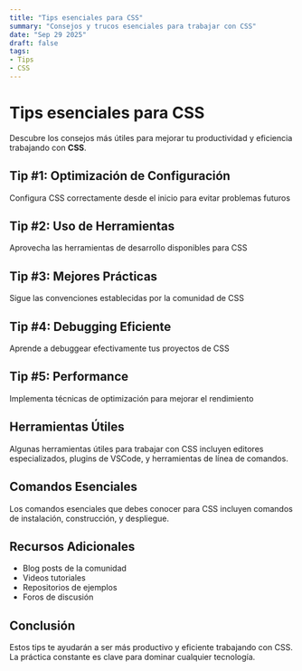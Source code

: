 ```yaml
---
title: "Tips esenciales para CSS"
summary: "Consejos y trucos esenciales para trabajar con CSS"
date: "Sep 29 2025"
draft: false
tags:
- Tips
- CSS
---
```


# Tips esenciales para CSS

Descubre los consejos más útiles para mejorar tu productividad y eficiencia trabajando con **CSS**.

## Tip #1: Optimización de Configuración

Configura CSS correctamente desde el inicio para evitar problemas futuros

## Tip #2: Uso de Herramientas

Aprovecha las herramientas de desarrollo disponibles para CSS

## Tip #3: Mejores Prácticas

Sigue las convenciones establecidas por la comunidad de CSS

## Tip #4: Debugging Eficiente

Aprende a debuggear efectivamente tus proyectos de CSS

## Tip #5: Performance

Implementa técnicas de optimización para mejorar el rendimiento

## Herramientas Útiles

Algunas herramientas útiles para trabajar con CSS incluyen editores especializados, plugins de VSCode, y herramientas de línea de comandos.

## Comandos Esenciales

Los comandos esenciales que debes conocer para CSS incluyen comandos de instalación, construcción, y despliegue.

## Recursos Adicionales

- Blog posts de la comunidad
- Videos tutoriales
- Repositorios de ejemplos
- Foros de discusión

## Conclusión

Estos tips te ayudarán a ser más productivo y eficiente trabajando con CSS. La práctica constante es clave para dominar cualquier tecnología.
